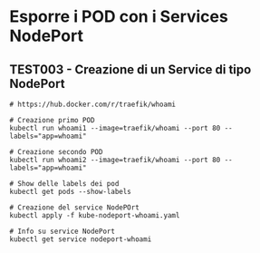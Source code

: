 # Esporre i POD con i Services NodePort

## TEST003 - Creazione di un Service di tipo NodePort

```shell
# https://hub.docker.com/r/traefik/whoami

# Creazione primo POD
kubectl run whoami1 --image=traefik/whoami --port 80 --labels="app=whoami"

# Creazione secondo POD
kubectl run whoami2 --image=traefik/whoami --port 80 --labels="app=whoami"

# Show delle labels dei pod
kubectl get pods --show-labels

# Creazione del service NodePOrt
kubectl apply -f kube-nodeport-whoami.yaml

# Info su service NodePort
kubectl get service nodeport-whoami

```